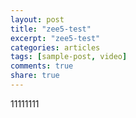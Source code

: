 ```yaml
---
layout: post
title: "zee5-test"
excerpt: "zee5-test"
categories: articles
tags: [sample-post, video]
comments: true
share: true
---
```


11111111

<div class="apester-strip" is-mobile-only="true" data-channel-tokens="5ec3a26a35328556a1dfafbd" item-shape="roundSquare" item-size="medium" strip-background="transparent"  header-text="Trending%2520Stories" header-font-family="Noto Sans"  header-provider="google"  header-font-size="14"  header-font-color="#ffffff"  header-font-weight="600"  header-ltr="true" data-fast-strip="true"></div><script async src="https://static.apester.com/js/sdk/latest/apester-sdk.js"></script>

